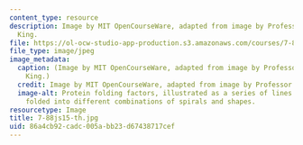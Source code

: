 ```yaml
---
content_type: resource
description: Image by MIT OpenCourseWare, adapted from image by Professor Jonathan
  King.
file: https://ol-ocw-studio-app-production.s3.amazonaws.com/courses/7-88j-protein-folding-and-human-disease-spring-2015/86a4cb92cadc005abb23d67438717cef_7-88js15-th.jpg
file_type: image/jpeg
image_metadata:
  caption: (Image by MIT OpenCourseWare, adapted from image by Professor Jonathan
    King.)
  credit: Image by MIT OpenCourseWare, adapted from image by Professor Jonathan King.
  image-alt: Protein folding factors, illustrated as a series of lines and rectangles
    folded into different combinations of spirals and shapes.
resourcetype: Image
title: 7-88js15-th.jpg
uid: 86a4cb92-cadc-005a-bb23-d67438717cef
---
```

